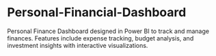 # Personal-Financial-Dashboard
Personal Finance Dashboard designed in Power BI to track and manage finances. Features include expense tracking, budget analysis, and investment insights with interactive visualizations.
